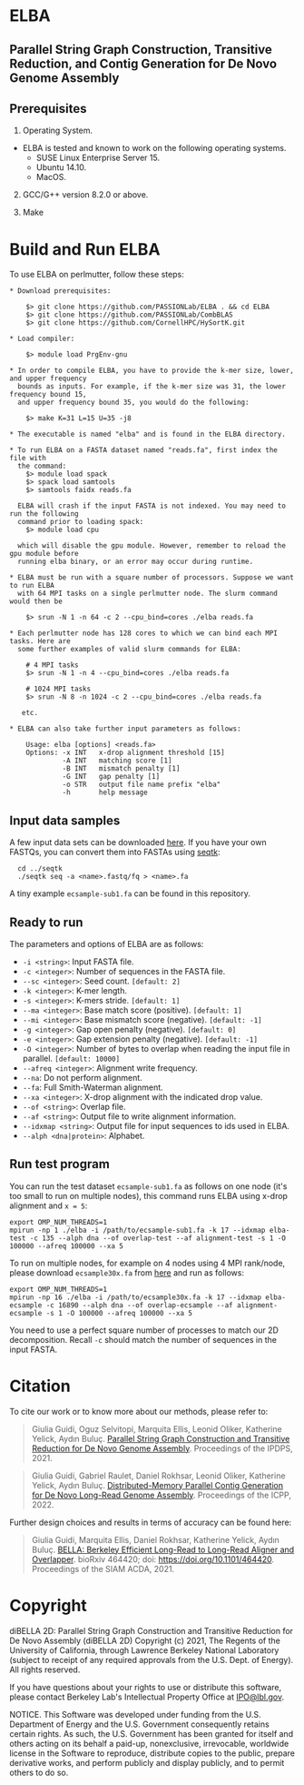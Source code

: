 # ELBA
## Parallel String Graph Construction, Transitive Reduction, and Contig Generation for De Novo Genome Assembly

## Prerequisites

1. Operating System.
  * ELBA is tested and known to work on the following operating systems.
    *  SUSE Linux Enterprise Server 15.
    *  Ubuntu 14.10.
    *  MacOS.
    
2. GCC/G++ version 8.2.0 or above.

3. Make

# Build and Run ELBA

To use ELBA on perlmutter, follow these steps:

    * Download prerequisites:

        $> git clone https://github.com/PASSIONLab/ELBA . && cd ELBA
        $> git clone https://github.com/PASSIONLab/CombBLAS
        $> git clone https://github.com/CornellHPC/HySortK.git

    * Load compiler:

        $> module load PrgEnv-gnu

    * In order to compile ELBA, you have to provide the k-mer size, lower, and upper frequency
      bounds as inputs. For example, if the k-mer size was 31, the lower frequency bound 15,
      and upper frequency bound 35, you would do the following:

        $> make K=31 L=15 U=35 -j8

    * The executable is named "elba" and is found in the ELBA directory.

    * To run ELBA on a FASTA dataset named "reads.fa", first index the file with
      the command:
        $> module load spack
        $> spack load samtools
        $> samtools faidx reads.fa

      ELBA will crash if the input FASTA is not indexed. You may need to run the following
      command prior to loading spack:
        $> module load cpu

      which will disable the gpu module. However, remember to reload the gpu module before
      running elba binary, or an error may occur during runtime.

    * ELBA must be run with a square number of processors. Suppose we want to run ELBA
      with 64 MPI tasks on a single perlmutter node. The slurm command would then be

        $> srun -N 1 -n 64 -c 2 --cpu_bind=cores ./elba reads.fa

    * Each perlmutter node has 128 cores to which we can bind each MPI tasks. Here are
      some further examples of valid slurm commands for ELBA:

        # 4 MPI tasks
        $> srun -N 1 -n 4 --cpu_bind=cores ./elba reads.fa

        # 1024 MPI tasks
        $> srun -N 8 -n 1024 -c 2 --cpu_bind=cores ./elba reads.fa

       etc.

    * ELBA can also take further input parameters as follows:

        Usage: elba [options] <reads.fa>
        Options: -x INT   x-drop alignment threshold [15]
                 -A INT   matching score [1]
                 -B INT   mismatch penalty [1]
                 -G INT   gap penalty [1]
                 -o STR   output file name prefix "elba"
                 -h       help message

## Input data samples
A few input data sets can be downloaded [here](https://portal.nersc.gov/project/m1982/dibella.2d/inputs/). If you have your own FASTQs, you can convert them into FASTAs using [seqtk](https://github.com/lh3/seqtk):

  ```
    cd ../seqtk
    ./seqtk seq -a <name>.fastq/fq > <name>.fa
  ```
A tiny example `ecsample-sub1.fa` can be found in this repository.

## Ready to run
The parameters and options of ELBA are as follows:
- ```-i <string>```: Input FASTA file.
- ```-c <integer>```: Number of sequences in the FASTA file.
- ```--sc <integer>```: Seed count. ```[default: 2]```
- ```-k <integer>```: K-mer length.
- ```-s <integer>```: K-mers stride. ```[default: 1]```
- ```--ma <integer>```: Base match score (positive). ```[default: 1]```
- ```--mi <integer>```: Base mismatch score (negative). ```[default: -1]```
- ```-g <integer>```: Gap open penalty (negative). ```[default: 0]```
- ```-e <integer>```: Gap extension penalty (negative). ```[default: -1]```
- ```-O <integer>```: Number of bytes to overlap when reading the input file in parallel. ```[default: 10000]```
- ```--afreq <integer>```: Alignment write frequency.
- ```--na```: Do not perform alignment.
- ```--fa```: Full Smith-Waterman alignment.
- ```--xa <integer>```: X-drop alignment with the indicated drop value.
- ```--of <string>```: Overlap file.
- ```--af <string>```: Output file to write alignment information. 
- ```--idxmap <string>```: Output file for input sequences to ids used in ELBA.
- ```--alph <dna|protein>```: Alphabet.

## Run test program
You can run the test dataset ```ecsample-sub1.fa``` as follows on one node (it's too small to run on multiple nodes), this command runs ELBA using x-drop alignment and ```x = 5```:
```
export OMP_NUM_THREADS=1
mpirun -np 1 ./elba -i /path/to/ecsample-sub1.fa -k 17 --idxmap elba-test -c 135 --alph dna --of overlap-test --af alignment-test -s 1 -O 100000 --afreq 100000 --xa 5
```
To run on multiple nodes, for example on 4 nodes using 4 MPI rank/node, please download ```ecsample30x.fa``` from [here](https://portal.nersc.gov/project/m1982/dibella.2d/inputs/) and run as follows:
```
export OMP_NUM_THREADS=1
mpirun -np 16 ./elba -i /path/to/ecsample30x.fa -k 17 --idxmap elba-ecsample -c 16890 --alph dna --of overlap-ecsample --af alignment-ecsample -s 1 -O 100000 --afreq 100000 --xa 5
```
You need to use a perfect square number of processes to match our 2D decomposition. Recall ```-c``` should match the number of sequences in the input FASTA.

# Citation
To cite our work or to know more about our methods, please refer to:

> Giulia Guidi, Oguz Selvitopi, Marquita Ellis, Leonid Oliker, Katherine Yelick, Aydın Buluç. [Parallel String Graph Construction and Transitive Reduction for De Novo Genome Assembly](https://arxiv.org/pdf/2010.10055.pdf). Proceedings of the IPDPS, 2021.

> Giulia Guidi, Gabriel Raulet, Daniel Rokhsar, Leonid Oliker, Katherine Yelick, Aydın Buluç. [Distributed-Memory Parallel Contig Generation for De Novo
Long-Read Genome Assembly](https://arxiv.org/pdf/2207.04350.pdf). Proceedings of the ICPP, 2022.

Further design choices and results in terms of accuracy can be found here:

> Giulia Guidi, Marquita Ellis, Daniel Rokhsar, Katherine Yelick, Aydın Buluç. [BELLA: Berkeley Efficient Long-Read to Long-Read Aligner and Overlapper](https://drive.google.com/file/d/132i0RAKyIIWk_BEl1jpf9R_V5eVkKkxT/view). bioRxiv 464420; doi: https://doi.org/10.1101/464420. Proceedings of the SIAM ACDA, 2021.

# Copyright

diBELLA 2D: Parallel String Graph Construction and Transitive Reduction for De Novo Assembly (diBELLA 2D) Copyright (c) 2021, The Regents of the University of California, through Lawrence Berkeley National Laboratory (subject to receipt of any required approvals from the U.S. Dept. of Energy).  All rights reserved.

If you have questions about your rights to use or distribute this software, please contact Berkeley Lab's Intellectual Property Office at IPO@lbl.gov.

NOTICE. This Software was developed under funding from the U.S. Department of Energy and the U.S. Government consequently retains certain rights. As such, the U.S. Government has been granted for itself and others acting on its behalf a paid-up, nonexclusive, irrevocable, worldwide license in the Software to reproduce, distribute copies to the public, prepare derivative works, and perform publicly and display publicly, and to permit others to do so.
